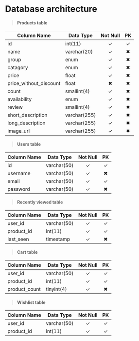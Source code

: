 # Database architecture

> #### Products table
| Column Name   | Data Type     | Not Null |  PK  |
|---------------|---------------|:--------:|:----:|
| id            | int(11)       |   ✓      | ✓   |
| name          | varchar(20)   |   ✓      | ✖   |
| group         | enum          |   ✓      | ✖   |
| catagory      | enum          |   ✓      | ✖   |
| price         | float         |   ✓      | ✖   |
| price_without_discount|float  |   ✖      | ✖   |
| count         | smallint(4)   |   ✓      | ✖   |
| availability  | enum          |   ✓      | ✖   |
| review        | smallint(4)   |   ✓      | ✖   |
| short_description| varchar(255)|  ✓      | ✖   |
| long_description| varchar(255)|   ✓      | ✖   |
| image_url     | varchar(255)  |   ✓      | ✖   |

> #### Users table
| Column Name   | Data Type     | Not Null |  PK  |
|---------------|---------------|:--------:|:----:|
| id            | varchar(50)   |   ✓      | ✓   |
| username      | varchar(50)   |   ✓      | ✖   |
| email         | varchar(50)   |   ✓      | ✓   |
| password      | varchar(50)   |   ✓      | ✖   |

> #### Recently viewed table
| Column Name   | Data Type     | Not Null |  PK  |
|---------------|---------------|:--------:|:----:|
| user_id       | varchar(50)   |   ✓      | ✓   |
| product_id    | int(11)       |   ✓      | ✓   |
| last_seen     | timestamp     |   ✓      | ✖   |

> #### Cart table
| Column Name   | Data Type     | Not Null |  PK  |
|---------------|---------------|:--------:|:----:|
| user_id       | varchar(50)   |   ✓      | ✓   |
| product_id    | int(11)       |   ✓      | ✓   |
| product_count | tinyint(4)    |   ✓      | ✖   |

> #### Wishlist table
| Column Name   | Data Type     | Not Null |  PK  |
|---------------|---------------|:--------:|:----:|
| user_id       | varchar(50)   |   ✓      | ✓   |
| product_id    | int(11)       |   ✓      | ✓   |